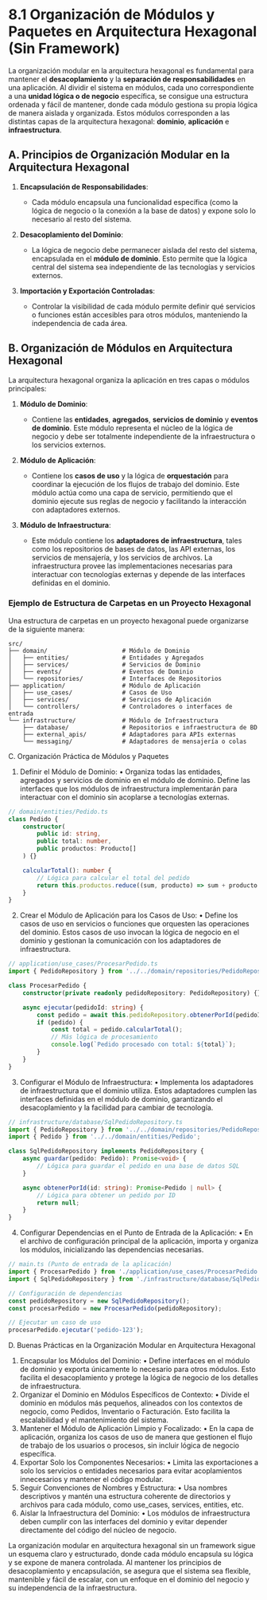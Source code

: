 # 8.1 Organización de Módulos y Paquetes en Arquitectura Hexagonal (Sin Framework)

La organización modular en la arquitectura hexagonal es fundamental para mantener el **desacoplamiento** y la **separación de responsabilidades** en una aplicación. Al dividir el sistema en módulos, cada uno correspondiente a una **unidad lógica o de negocio** específica, se consigue una estructura ordenada y fácil de mantener, donde cada módulo gestiona su propia lógica de manera aislada y organizada. Estos módulos corresponden a las distintas capas de la arquitectura hexagonal: **dominio**, **aplicación** e **infraestructura**.

## A. Principios de Organización Modular en la Arquitectura Hexagonal

1. **Encapsulación de Responsabilidades**:
   - Cada módulo encapsula una funcionalidad específica (como la lógica de negocio o la conexión a la base de datos) y expone solo lo necesario al resto del sistema.

2. **Desacoplamiento del Dominio**:
   - La lógica de negocio debe permanecer aislada del resto del sistema, encapsulada en el **módulo de dominio**. Esto permite que la lógica central del sistema sea independiente de las tecnologías y servicios externos.

3. **Importación y Exportación Controladas**:
   - Controlar la visibilidad de cada módulo permite definir qué servicios o funciones están accesibles para otros módulos, manteniendo la independencia de cada área.

## B. Organización de Módulos en Arquitectura Hexagonal

La arquitectura hexagonal organiza la aplicación en tres capas o módulos principales:

1. **Módulo de Dominio**:
   - Contiene las **entidades**, **agregados**, **servicios de dominio** y **eventos de dominio**. Este módulo representa el núcleo de la lógica de negocio y debe ser totalmente independiente de la infraestructura o los servicios externos.

2. **Módulo de Aplicación**:
   - Contiene los **casos de uso** y la lógica de **orquestación** para coordinar la ejecución de los flujos de trabajo del dominio. Este módulo actúa como una capa de servicio, permitiendo que el dominio ejecute sus reglas de negocio y facilitando la interacción con adaptadores externos.

3. **Módulo de Infraestructura**:
   - Este módulo contiene los **adaptadores de infraestructura**, tales como los repositorios de bases de datos, las API externas, los servicios de mensajería, y los servicios de archivos. La infraestructura provee las implementaciones necesarias para interactuar con tecnologías externas y depende de las interfaces definidas en el dominio.

### Ejemplo de Estructura de Carpetas en un Proyecto Hexagonal

Una estructura de carpetas en un proyecto hexagonal puede organizarse de la siguiente manera:

```plaintext
src/
├── domain/                     # Módulo de Dominio
│   ├── entities/               # Entidades y Agregados
│   ├── services/               # Servicios de Dominio
│   ├── events/                 # Eventos de Dominio
│   └── repositories/           # Interfaces de Repositorios
├── application/                # Módulo de Aplicación
│   ├── use_cases/              # Casos de Uso
│   ├── services/               # Servicios de Aplicación
│   └── controllers/            # Controladores o interfaces de entrada
└── infrastructure/             # Módulo de Infraestructura
    ├── database/               # Repositorios e infraestructura de BD
    ├── external_apis/          # Adaptadores para APIs externas
    └── messaging/              # Adaptadores de mensajería o colas
```
C. Organización Práctica de Módulos y Paquetes

1.	Definir el Módulo de Dominio:
	•	Organiza todas las entidades, agregados y servicios de dominio en el módulo de dominio. Define las interfaces que los módulos de infraestructura implementarán para interactuar con el dominio sin acoplarse a tecnologías externas.

```typescript
// domain/entities/Pedido.ts
class Pedido {
    constructor(
        public id: string,
        public total: number,
        public productos: Producto[]
    ) {}

    calcularTotal(): number {
        // Lógica para calcular el total del pedido
        return this.productos.reduce((sum, producto) => sum + producto.precio, 0);
    }
}
```
2.	Crear el Módulo de Aplicación para los Casos de Uso:
	•	Define los casos de uso en servicios o funciones que orquesten las operaciones del dominio. Estos casos de uso invocan la lógica de negocio en el dominio y gestionan la comunicación con los adaptadores de infraestructura.
```typescript
// application/use_cases/ProcesarPedido.ts
import { PedidoRepository } from '../../domain/repositories/PedidoRepository';

class ProcesarPedido {
    constructor(private readonly pedidoRepository: PedidoRepository) {}

    async ejecutar(pedidoId: string) {
        const pedido = await this.pedidoRepository.obtenerPorId(pedidoId);
        if (pedido) {
            const total = pedido.calcularTotal();
            // Más lógica de procesamiento
            console.log(`Pedido procesado con total: ${total}`);
        }
    }
}
```
3.	Configurar el Módulo de Infraestructura:
	•	Implementa los adaptadores de infraestructura que el dominio utiliza. Estos adaptadores cumplen las interfaces definidas en el módulo de dominio, garantizando el desacoplamiento y la facilidad para cambiar de tecnología.
```typescript
// infrastructure/database/SqlPedidoRepository.ts
import { PedidoRepository } from '../../domain/repositories/PedidoRepository';
import { Pedido } from '../../domain/entities/Pedido';

class SqlPedidoRepository implements PedidoRepository {
    async guardar(pedido: Pedido): Promise<void> {
        // Lógica para guardar el pedido en una base de datos SQL
    }

    async obtenerPorId(id: string): Promise<Pedido | null> {
        // Lógica para obtener un pedido por ID
        return null;
    }
}
```
4.	Configurar Dependencias en el Punto de Entrada de la Aplicación:
	•	En el archivo de configuración principal de la aplicación, importa y organiza los módulos, inicializando las dependencias necesarias.
```typescript
// main.ts (Punto de entrada de la aplicación)
import { ProcesarPedido } from './application/use_cases/ProcesarPedido';
import { SqlPedidoRepository } from './infrastructure/database/SqlPedidoRepository';

// Configuración de dependencias
const pedidoRepository = new SqlPedidoRepository();
const procesarPedido = new ProcesarPedido(pedidoRepository);

// Ejecutar un caso de uso
procesarPedido.ejecutar('pedido-123');
```
D. Buenas Prácticas en la Organización Modular en Arquitectura Hexagonal

1.	Encapsular los Módulos del Dominio:
	•	Define interfaces en el módulo de dominio y exporta únicamente lo necesario para otros módulos. Esto facilita el desacoplamiento y protege la lógica de negocio de los detalles de infraestructura.
2.	Organizar el Dominio en Módulos Específicos de Contexto:
	•	Divide el dominio en módulos más pequeños, alineados con los contextos de negocio, como Pedidos, Inventario o Facturación. Esto facilita la escalabilidad y el mantenimiento del sistema.
3.	Mantener el Módulo de Aplicación Limpio y Focalizado:
	•	En la capa de aplicación, organiza los casos de uso de manera que gestionen el flujo de trabajo de los usuarios o procesos, sin incluir lógica de negocio específica.
4.	Exportar Solo los Componentes Necesarios:
	•	Limita las exportaciones a solo los servicios o entidades necesarios para evitar acoplamientos innecesarios y mantener el código modular.
5.	Seguir Convenciones de Nombres y Estructura:
	•	Usa nombres descriptivos y mantén una estructura coherente de directorios y archivos para cada módulo, como use_cases, services, entities, etc.
6.	Aislar la Infraestructura del Dominio:
	•	Los módulos de infraestructura deben cumplir con las interfaces del dominio y evitar depender directamente del código del núcleo de negocio.

La organización modular en arquitectura hexagonal sin un framework sigue un esquema claro y estructurado, donde cada módulo encapsula su lógica y se expone de manera controlada. Al mantener los principios de desacoplamiento y encapsulación, se asegura que el sistema sea flexible, mantenible y fácil de escalar, con un enfoque en el dominio del negocio y su independencia de la infraestructura.

